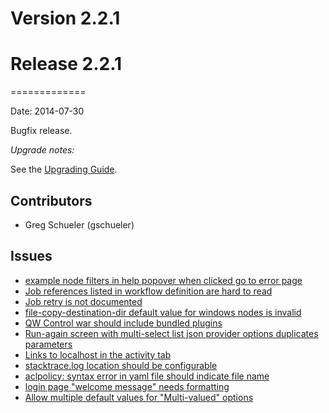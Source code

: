 # Version 2.2.1



# Release 2.2.1
=============

Date: 2014-07-30

Bugfix release.

*Upgrade notes:*

See the [Upgrading Guide](/upgrading/upgrading.md).

## Contributors

* Greg Schueler (gschueler)

## Issues

* [example node filters in help popover when clicked go to error page](https://github.com/qwcontrol/qwcontrol/issues/875)
* [Job references listed in workflow definition are hard to read](https://github.com/qwcontrol/qwcontrol/issues/869)
* [Job retry is not documented](https://github.com/qwcontrol/qwcontrol/issues/868)
* [file-copy-destination-dir default value for windows nodes is invalid](https://github.com/qwcontrol/qwcontrol/issues/867)
* [QW Control war should include bundled plugins](https://github.com/qwcontrol/qwcontrol/issues/865)
* [Run-again screen with multi-select list json provider options duplicates parameters](https://github.com/qwcontrol/qwcontrol/issues/864)
* [Links to localhost in the activity tab](https://github.com/qwcontrol/qwcontrol/issues/862)
* [stacktrace.log location should be configurable](https://github.com/qwcontrol/qwcontrol/issues/860)
* [aclpolicy: syntax error in yaml file should indicate file name](https://github.com/qwcontrol/qwcontrol/issues/858)
* [login page "welcome message" needs formatting](https://github.com/qwcontrol/qwcontrol/issues/857)
* [Allow multiple default values for "Multi-valued" options](https://github.com/qwcontrol/qwcontrol/issues/435)